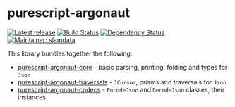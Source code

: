# purescript-argonaut

[![Latest release](http://img.shields.io/bower/v/purescript-argonaut.svg)](https://github.com/purescript-contrib/purescript-argonaut/releases)
[![Build Status](https://travis-ci.org/purescript-contrib/purescript-argonaut.svg)](https://travis-ci.org/purescript-contrib/purescript-argonaut)
[![Dependency Status](https://www.versioneye.com/user/projects/563a42e91d47d40015000890/badge.svg?style=flat)](https://www.versioneye.com/user/projects/563a42e91d47d40015000890)
[![Maintainer: slamdata](https://img.shields.io/badge/maintainer-slamdata-lightgrey.svg)](http://github.com/slamdata)

This library bundles together the following:

- [purescript-argonaut-core](https://github.com/purescript-contrib/purescript-argonaut-core) - basic parsing, printing, folding and types for `Json`
- [purescript-argonaut-traversals](https://github.com/purescript-contrib/purescript-argonaut-traversals) - `JCursor`, prisms and traversals for `Json`
- [purescript-argonaut-codecs](https://github.com/purescript-contrib/purescript-argonaut-codecs) - `EncodeJson` and `DecodeJson` classes, their instances

